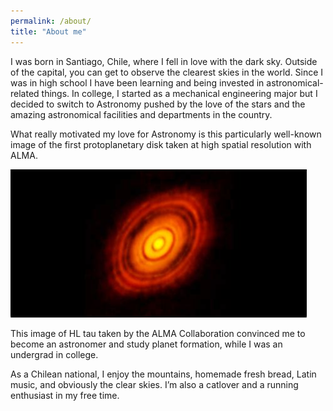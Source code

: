 ```yaml
---
permalink: /about/
title: "About me"
---
```



I was born in Santiago, Chile, where I fell in love with the dark sky. Outside of the capital, you can get to observe the clearest skies in the world. Since I was in high school I have been learning and being invested in astronomical-related things. In college, I started as a mechanical engineering major but I decided to switch  to Astronomy pushed by the love of the stars and the amazing astronomical facilities and departments in the country.


What really motivated my love for Astronomy is this particularly well-known image of the first protoplanetary disk taken at high spatial resolution with ALMA. 


![HL Tau, ALMA Collaboration](/assets/images/hltau.png)

This image of HL tau taken by the ALMA Collaboration convinced me to become an astronomer and study planet formation, while I was an undergrad in college.

As a Chilean national, I enjoy the mountains, homemade fresh bread, Latin music, and obviously the clear skies. I’m also a catlover and a running enthusiast in my free time.

